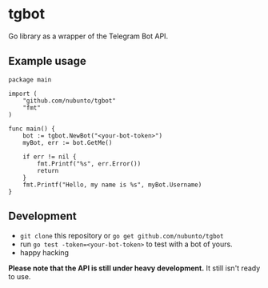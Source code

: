# tgbot
Go library as a wrapper of the Telegram Bot API.

## Example usage

	package main
	
	import (
		"github.com/nubunto/tgbot"
		"fmt"
	)

	func main() {
		bot := tgbot.NewBot("<your-bot-token>")
		myBot, err := bot.GetMe()

		if err != nil {
			fmt.Printf("%s", err.Error())
			return
		}
		fmt.Printf("Hello, my name is %s", myBot.Username)
	}

## Development

 * `git clone` this repository or `go get github.com/nubunto/tgbot`
 * run `go test -token=<your-bot-token>` to test with a bot of yours.
 * happy hacking

**Please note that the API is still under heavy development.** It still isn't ready to use.